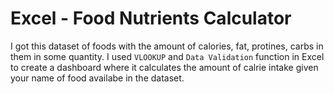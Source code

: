 # Excel - Food Nutrients Calculator
I got this dataset of foods with the amount of calories, fat, protines, carbs in them in some quantity. I used `VLOOKUP` and `Data Validation` function in Excel to create a dashboard where it calculates the amount of calrie intake given your name of food availabe in the dataset.
